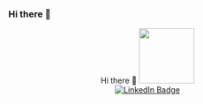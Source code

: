 ### Hi there 👋





<div id="header" align="center">
   Hi there 👋
  <img src="https://media0.giphy.com/media/M9gbBd9nbDrOTu1Mqx/giphy.gif?cid=790b76111af9b20a80bc40c7b4afe8177bebce1f5b10b977&rid=giphy.gif&ct=s" width="100"/>
</div>

<div id="badges" align="center">
  <a href="https://www.linkedin.com/in/saiprasad-toshatwad-a75449206/">
    <img src="https://img.shields.io/badge/LinkedIn-blue?style=for-the-badge&logo=linkedin&logoColor=white" alt="LinkedIn Badge"/>
  </a>
</div>

<!--
**dev-hack95/dev-hack95** is a ✨ _special_ ✨ repository because its `README.md` (this file) appears on your GitHub profile.

Here are some ideas to get you started:

- 🔭 I’m currently working on ...
- 🌱 I’m currently learning ...
- 👯 I’m looking to collaborate on ...
- 🤔 I’m looking for help with ...
- 💬 Ask me about ...
- 📫 How to reach me: ...
- 😄 Pronouns: ...
- ⚡ Fun fact: ...
-->
